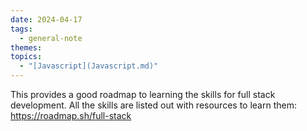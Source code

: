 ```yaml
---  
date: 2024-04-17  
tags:  
  - general-note  
themes:   
topics:  
  - "[Javascript](Javascript.md)"  
---  
```

This provides a good roadmap to learning the skills for full stack development. All the skills are listed out with resources to learn them:  
https://roadmap.sh/full-stack